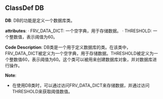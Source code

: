 ## ClassDef DB
**DB**: DB的功能是定义一个数据库类。

**attributes**:
· FRV_DATA_DICT: 一个空字典，用于存储数据。
· THRESHOLD: 一个整数值，表示阈值为60。

**Code Description**:
DB类是一个用于定义数据库的类。在该类中，FRV_DATA_DICT被定义为一个空字典，用于存储数据。THRESHOLD被定义为一个整数值60，表示阈值为60。这个类可以被用来创建数据库对象，并对数据库进行操作。

**Note**:
- 在使用DB类时，可以通过访问FRV_DATA_DICT来存储数据，并通过访问THRESHOLD来获取阈值数值。

